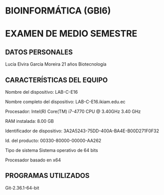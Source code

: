 # BIOINFORMÁTICA (GBI6)

# EXAMEN DE MEDIO SEMESTRE
## DATOS PERSONALES
Lucía Elvira García Moreira
21 años
Biotecnología

## CARACTERÍSTICAS DEL EQUIPO
Nombre del dispositivo:	LAB-C-E16

Nombre completo del dispositivo:	LAB-C-E16.ikiam.edu.ec

Procesador:	Intel(R) Core(TM) i7-4770 CPU @ 3.40GHz   3.40 GHz

RAM instalada:	8.00 GB

Identificador de dispositivo:	3A2A5243-75DD-400A-BA4E-B00D271F0F32

Id. del producto:	00330-80000-00000-AA262

Tipo de sistema	Sistema operativo de 64 bits

Procesador basado en x64

## PROGRAMAS UTILIZADOS 
Git-2.36.1-64-bit

